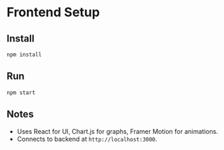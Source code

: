 # Frontend Setup

## Install
`npm install`

## Run
`npm start`

## Notes
- Uses React for UI, Chart.js for graphs, Framer Motion for animations.
- Connects to backend at `http://localhost:3000`.
